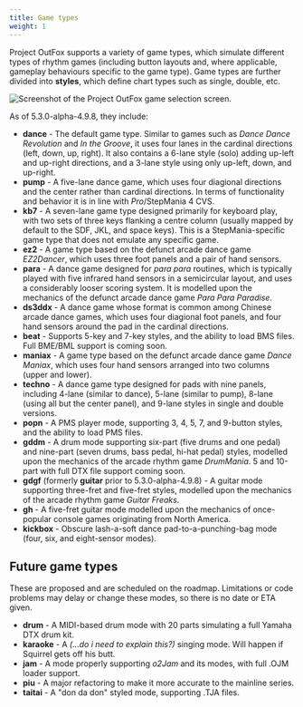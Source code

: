 ```yaml
---
title: Game types
weight: 1
---
```


Project OutFox supports a variety of game types, which simulate different types of rhythm games (including button layouts and, where applicable, gameplay behaviours specific to the game type). Game types are further divided into **styles**, which define chart types such as single, double, etc.

![Screenshot of the Project OutFox game selection screen.](/getting-started/select-game-type.png)

As of 5.3.0-alpha-4.9.8, they include:

* **dance** - The default game type. Similar to games such as _Dance Dance Revolution_ and _In the Groove_, it uses four lanes in the cardinal directions (left, down, up, right). It also contains a 6-lane style (solo) adding up-left and up-right directions, and a 3-lane style using only up-left, down, and up-right.
* **pump** - A five-lane dance game, which uses four diagional directions and the center rather than cardinal directions. In terms of functionality and behavior it is in line with  _Pro_/StepMania 4 CVS.
* **kb7** - A seven-lane game type designed primarily for keyboard play, with two sets of three keys flanking a centre column (usually mapped by default to the SDF, JKL, and space keys). This is a StepMania-specific game type that does not emulate any specific game.
* **ez2** - A game type based on the defunct arcade dance game _EZ2Dancer_, which uses three foot panels and a pair of hand sensors.
* **para** - A dance game designed for _para para_ routines, which is typically played with five infrared hand sensors in a semicircular layout, and uses a considerably looser scoring system. It is modelled upon the mechanics of the defunct arcade dance game _Para Para Paradise_.
* **ds3ddx** - A dance game whose format is common among Chinese arcade dance games, which uses four diagional foot panels, and four hand sensors around the pad in the cardinal directions.
* **beat** - Supports 5-key and 7-key styles, and the ability to load BMS files. Full BME/BML support is coming soon.
* **maniax** - A game type based on the defunct arcade dance game _Dance Maniax_, which uses four hand sensors arranged into two columns (upper and lower).
* **techno** - A dance game type designed for pads with nine panels, including 4-lane (similar to dance), 5-lane (similar to pump), 8-lane (using all but the center panel), and 9-lane styles in single and double versions.
* **popn** - A PMS player mode, supporting 3, 4, 5, 7, and 9-button styles, and the ability to load PMS files.
* **gddm** - A drum mode supporting six-part (five drums and one pedal) and nine-part (seven drums, bass pedal, hi-hat pedal) styles, modelled upon the mechanics of the arcade rhythm game _DrumMania_. 5 and 10-part with full DTX file support coming soon.
* **gdgf** (formerly **guitar** prior to 5.3.0-alpha-4.9.8) - A guitar mode supporting three-fret and five-fret styles, modelled upon the mechanics of the arcade rhythm game _Guitar Freaks_.
* **gh** - A five-fret guitar mode modelled upon the mechanics of once-popular console games originating from North America.
* **kickbox** - Obscure lash-a-soft dance pad-to-a-punching-bag mode (four, six, and eight-sensor modes).

## Future game types

These are proposed and are scheduled on the roadmap. Limitations or code problems may delay or change these modes, so there is no date or ETA given.

* **drum** - A MIDI-based drum mode with 20 parts simulating a full Yamaha DTX drum kit.
* **karaoke** -  A _(...do i need to explain this?)_ singing mode. Will happen if Squirrel gets off his butt.
* **jam** - A mode properly supporting _o2Jam_ and its modes, with full .OJM loader support.
* **piu** - A major refactoring to make it more accurate to the mainline series.
* **taitai** - A "don da don" styled mode, supporting .TJA files.


